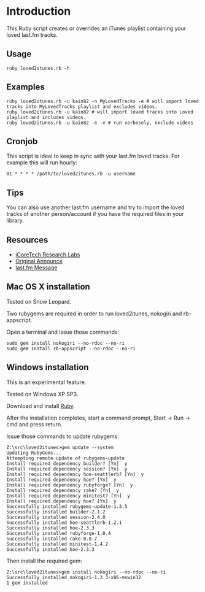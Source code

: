 # Introduction

This Ruby script creates or overrides an iTunes playlist containing your loved last.fm tracks.

## Usage

    ruby loved2itunes.rb -h

## Examples

    ruby loved2itunes.rb -u kain82 -n MyLovedTracks -e # will import loved tracks into MyLovedTracks playlist and excludes videos.
    ruby loved2itunes.rb -u kain82 # will import loved tracks into Loved playlist and includes videos.
    ruby loved2itunes.rb -u kain82 -e -v # run verbosely, exclude videos

## Cronjob

This script is ideal to keep in sync with your last.fm loved tracks.
For example this will run hourly:

    01 * * * * /path/to/loved2itunes.rb -u username

## Tips

You can also use another last.fm username and try to import the loved tracks of another person/account if you have the required files in your library.

## Resources

* [iCoreTech Research Labs](http://www.icoretech.org)
* [Original Announce](http://www.icoretech.org/2009/09/last-fm-loved-tracks-to-itunes/)
* [last.fm Message](http://www.last.fm/forum/21716/_/448880/2#f10474933)

[Claudio Poli]: http://www.icoretech.org

## Mac OS X installation

Tested on Snow Leopard.

Two rubygems are required in order to run loved2itunes, nokogiri and rb-appscript.

Open a terminal and issue those commands:

    sudo gem install nokogiri --no-rdoc --no-ri
    sudo gem install rb-appscript --no-rdoc --no-ri

## Windows installation

This is an experimental feature.

Tested on Windows XP SP3.

Download and install [Ruby](http://rubyforge.org/frs/download.php/29263/ruby186-26.exe).

After the installation completes, start a command prompt, Start -> Run -> cmd and press return.

Issue those commands to update rubygems:

    Z:\src\loved2itunes>gem update --system
    Updating RubyGems...
    Attempting remote update of rubygems-update
    Install required dependency builder? [Yn]  y
    Install required dependency session? [Yn]  y
    Install required dependency hoe-seattlerb? [Yn]  y
    Install required dependency hoe? [Yn]  y
    Install required dependency rubyforge? [Yn]  y
    Install required dependency rake? [Yn]  y
    Install required dependency minitest? [Yn]  y
    Install required dependency hoe? [Yn]  y
    Successfully installed rubygems-update-1.3.5
    Successfully installed builder-2.1.2
    Successfully installed session-2.4.0
    Successfully installed hoe-seattlerb-1.2.1
    Successfully installed hoe-2.3.3
    Successfully installed rubyforge-1.0.4
    Successfully installed rake-0.8.7
    Successfully installed minitest-1.4.2
    Successfully installed hoe-2.3.3

Then install the required gem:

    Z:\src\loved2itunes>gem install nokogiri --no-rdoc --no-ri
    Successfully installed nokogiri-1.3.3-x86-mswin32
    1 gem installed
